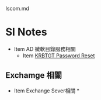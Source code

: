 Iscom.md
# SI Notes


* Item AD 微軟目錄服務相關
  * Item [KRBTGT Password Reset](https://www.alitajran.com/krbtgt-password-reset/)

<h2 id="2">Exchamge 相關</h2>

* Item Exchange Sever相關
  *



